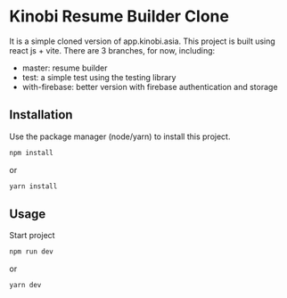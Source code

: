 # Kinobi Resume Builder Clone

It is a simple cloned version of app.kinobi.asia. This project is built using react js + vite. There are 3 branches, for now, including:
* master: resume builder
* test: a simple test using the testing library
* with-firebase: better version with firebase authentication and storage

## Installation

Use the package manager (node/yarn) to install this project.

```bash
npm install 
```

or

```bash
yarn install 
```

## Usage

Start project

```bash
npm run dev 
```

or

```bash
yarn dev 
```